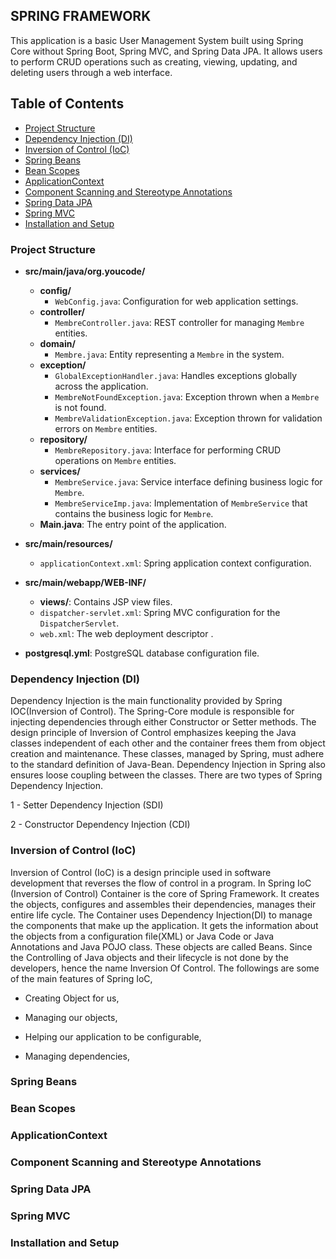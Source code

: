 ## SPRING FRAMEWORK

This application is a basic User Management System
built using Spring Core without Spring Boot,
Spring MVC, and Spring Data JPA. It allows users to perform CRUD operations
such as creating, viewing, updating, and deleting users through a web interface.

## Table of Contents
- [Project Structure](#project-structure)
- [Dependency Injection (DI)](#dependency-injection-di)
- [Inversion of Control (IoC)](#inversion-of-control-ioc)
- [Spring Beans](#spring-beans)
- [Bean Scopes](#bean-scopes)
- [ApplicationContext](#applicationcontext)
- [Component Scanning and Stereotype Annotations](#component-scanning-and-stereotype-annotations)
- [Spring Data JPA](#spring-data-jpa)
- [Spring MVC](#spring-mvc)
- [Installation and Setup](#installation-and-setup)

### Project Structure


- **src/main/java/org.youcode/**
    - **config/**
        - `WebConfig.java`: Configuration for web application settings.
    - **controller/**
        - `MembreController.java`: REST controller for managing `Membre` entities.
    - **domain/**
        - `Membre.java`: Entity representing a `Membre` in the system.
    - **exception/**
        - `GlobalExceptionHandler.java`: Handles exceptions globally across the application.
        - `MembreNotFoundException.java`: Exception thrown when a `Membre` is not found.
        - `MembreValidationException.java`: Exception thrown for validation errors on `Membre` entities.
    - **repository/**
        - `MembreRepository.java`: Interface for performing CRUD operations on `Membre` entities.
    - **services/**
        - `MembreService.java`: Service interface defining business logic for `Membre`.
        - `MembreServiceImp.java`: Implementation of `MembreService` that contains the business logic for `Membre`.
    - **Main.java**: The entry point of the application.

- **src/main/resources/**
    - `applicationContext.xml`: Spring application context configuration.

- **src/main/webapp/WEB-INF/**
    - **views/**: Contains JSP view files.
    - `dispatcher-servlet.xml`: Spring MVC configuration for the `DispatcherServlet`.
    - `web.xml`: The web deployment descriptor .

- **postgresql.yml**: PostgreSQL database configuration file.


### Dependency Injection (DI)
Dependency Injection is the main functionality provided by Spring IOC(Inversion of Control). The Spring-Core module is responsible for injecting dependencies through either Constructor or Setter methods. The design principle of Inversion of Control emphasizes keeping the Java classes independent of each other and the container frees them from object creation and maintenance. These classes, managed by Spring, must adhere to the standard definition of Java-Bean. Dependency Injection in Spring also ensures loose coupling between the classes. There are two types of Spring Dependency Injection.

1 - Setter Dependency Injection (SDI)

2 - Constructor Dependency Injection (CDI)

### Inversion of Control (IoC)

Inversion of Control (IoC) is a design principle used in software development that reverses the flow of control in a program. 
In Spring IoC (Inversion of Control) Container is the core of Spring Framework. It creates the objects, configures and assembles their dependencies, manages their entire life cycle. The Container uses Dependency Injection(DI) to manage the components that make up the application. It gets the information about the objects from a configuration file(XML) or Java Code or Java Annotations and Java POJO class. These objects are called Beans. Since the Controlling of Java objects and their lifecycle is not done by the developers, hence the name Inversion Of Control. The followings are some of the main features of Spring IoC,

* Creating Object for us,

* Managing our objects,

* Helping our application to be configurable,

* Managing dependencies, 

### Spring Beans

### Bean Scopes

### ApplicationContext

### Component Scanning and Stereotype Annotations

### Spring Data JPA

### Spring MVC

### Installation and Setup